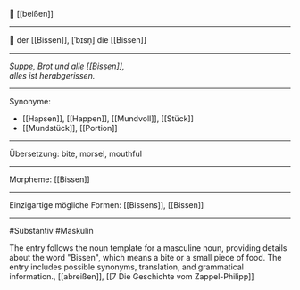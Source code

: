 🦷 [[beißen]]

---

🔵 der [[Bissen]], [ˈbɪsn̩]
die [[Bissen]]

---
*Suppe, Brot und alle [[Bissen]],*  
*alles ist herabgerissen.*  

---
Synonyme:
- [[Hapsen]], [[Happen]], [[Mundvoll]], [[Stück]]
- [[Mundstück]], [[Portion]]

---
Übersetzung: bite, morsel, mouthful

---
Morpheme:
[[Bissen]]

---
Einzigartige mögliche Formen: [[Bissens]], [[Bissen]]

---
#Substantiv #Maskulin

The entry follows the noun template for a masculine noun, providing details about the word "Bissen", which means a bite or a small piece of food. The entry includes possible synonyms, translation, and grammatical information., [[abreißen]], [[7 Die Geschichte vom Zappel-Philipp]]
